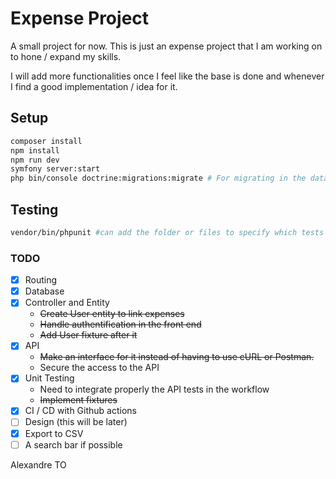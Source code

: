 # Expense Project

A small project for now. This is just an expense project that I am working on to hone / expand my skills. 

I will add more functionalities once I feel like the base is done and whenever I find a good implementation / idea for it.

## Setup

```Bash
composer install
npm install
npm run dev
symfony server:start
php bin/console doctrine:migrations:migrate # For migrating in the database
```

## Testing

```Bash
vendor/bin/phpunit #can add the folder or files to specify which tests to run instead of all
```

### TODO

- [x] Routing
- [x] Database
- [x] Controller and Entity
  - ~~Create User entity to link expenses~~
  - ~~Handle authentification in the front end~~
  - ~~Add User fixture after it~~
- [x] API
  - ~~Make an interface for it instead of having to use cURL or Postman.~~
  - Secure the access to the API
- [x] Unit Testing
  - Need to integrate properly the API tests in the workflow
  - ~~Implement fixtures~~
- [x] CI / CD with Github actions
- [ ] Design (this will be later)
- [x] Export to CSV
- [ ] A search bar if possible

Alexandre TO